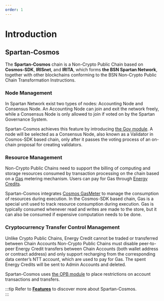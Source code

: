 ```yaml
---
order: 1
---
```


# Introduction

## Spartan-Cosmos

The **Spartan-Cosmos** chain is a Non-Crypto Public Chain based on **Cosmos-SDK**, **IRISnet**, and **IRITA**, which forms **the BSN Spartan Network**, together with other blockchains conforming to the BSN Non-Crypto Public Chain Transformation Instructions.

### Node Management

In Spartan Network exist two types of nodes: Accounting Node and Consensus Node. An Accounting Node can join and exit the network freely, while a Consensus Node is only allowed to join if voted on by the Spartan Governance System. 

Spartan-Cosmos achieves this feature by introducing [the Gov module](../features/gov.md). A node will be selected as a Consensus Node, also known as a Validator in Cosmos-SDK based chain, only after it passes the voting process of an on-chain proposal for creating validators.

### Resource Management

Non-Crypto Public Chains need to support the billing of computing and storage resources consumed by transaction processing on the chain based on a [Gas](../concepts/basics.md#gas) metering mechanism. Users can pay for Gas through [Energy Credits](../concepts/basics.md#energy-credit).

Spartan-Cosmos integrates [Cosmos GasMeter](https://docs.cosmos.network/main/basics/gas-fees.html#gas-meter) to manage the consumption of resources during execution. In the Cosmos-SDK based chain, Gas is a special unit used to track resource consumption during execution. Gas is typically consumed whenever read and writes are made to the store, but it can also be consumed if expensive computation needs to be done. 

### Cryptocurrency Transfer Control Management

Unlike Crypto Public Chains, Energy Credit cannot be traded or transferred between Chain Accounts Non-Crypto Public Chains must disable peer-to-peer Energy Credit transfers between Chain Accounts (both wallet address or contract address) and only support recharging from the corresponding data center’s NTT account, which are used to pay for Gas. The spent Energy Credits will be sent to Admin Accounts and deleted.

Spartan-Cosmos uses [the OPB module](../features/opb.md) to place restrictions on account transactions and transfers. 

:::tip
Refer to **[Features](../features/overview.md)** to discover more about Spartan-Cosmos.  
:::